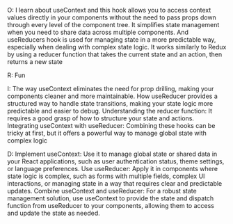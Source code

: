 O: I learn about useContext and this hook allows you to access context values directly in your components without the need to pass props down through every level of the component tree. It simplifies state management when you need to share data across multiple components. And useReducers hook is used for managing state in a more predictable way, especially when dealing with complex state logic. It works similarly to Redux by using a reducer function that takes the current state and an action, then returns a new state

R: Fun

I: The way useContext eliminates the need for prop drilling, making your components cleaner and more maintainable.
How useReducer provides a structured way to handle state transitions, making your state logic more predictable and easier to debug. Understanding the reducer function: It requires a good grasp of how to structure your state and actions. Integrating useContext with useReducer: Combining these hooks can be tricky at first, but it offers a powerful way to manage global state with complex logic

D: Implement useContext: Use it to manage global state or shared data in your React applications, such as user authentication status, theme settings, or language preferences.
Use useReducer: Apply it in components where state logic is complex, such as forms with multiple fields, complex UI interactions, or managing state in a way that requires clear and predictable updates.
Combine useContext and useReducer: For a robust state management solution, use useContext to provide the state and dispatch function from useReducer to your components, allowing them to access and update the state as needed.